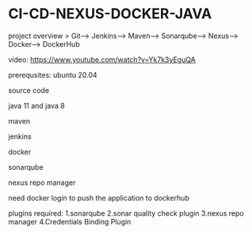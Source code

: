 # CI-CD-NEXUS-DOCKER-JAVA

project overview > Git--> Jenkins--> Maven--> Sonarqube--> Nexus--> Docker--> DockerHub

video: https://www.youtube.com/watch?v=Yk7k3yEguQA


prerequsites:
ubuntu 20.04
 
source code 

java 11 and java 8

maven

jenkins

docker

sonarqube

nexus repo manager

need docker login to push the application to dockerhub

plugins required: 
      1.sonarqube
      2.sonar quality check plugin
      3.nexus repo manager
      4.Credentials Binding Plugin
